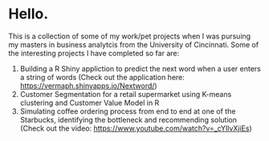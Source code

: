 # Hello.

This is a collection of some of my work/pet projects when I was pursuing my masters in business analytcis from the University of Cincinnati. Some of the interesting projects I have completed so far are:

  1. Building a R Shiny appliction to predict the next word when a user enters a string of words (Check out the application here: https://vermaph.shinyapps.io/Nextword/)
  2. Customer Segmentation for a retail supermarket using K-means clustering and Customer Value Model in R 
  3. Simulating coffee ordering process from end to end at one of the Starbucks, identifying the bottleneck and recommending solution (Check out the video: https://www.youtube.com/watch?v=_cYIlvXjiEs)
